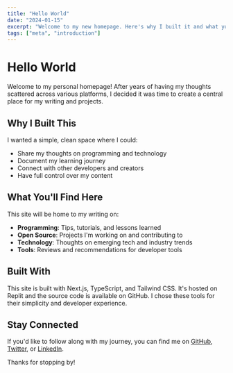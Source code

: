 ```yaml
---
title: "Hello World"
date: "2024-01-15"
excerpt: "Welcome to my new homepage. Here's why I built it and what you can expect to find here."
tags: ["meta", "introduction"]
---
```


# Hello World

Welcome to my personal homepage! After years of having my thoughts scattered across various platforms, I decided it was time to create a central place for my writing and projects.

## Why I Built This

I wanted a simple, clean space where I could:

- Share my thoughts on programming and technology
- Document my learning journey
- Connect with other developers and creators
- Have full control over my content

## What You'll Find Here

This site will be home to my writing on:

- **Programming**: Tips, tutorials, and lessons learned
- **Open Source**: Projects I'm working on and contributing to
- **Technology**: Thoughts on emerging tech and industry trends
- **Tools**: Reviews and recommendations for developer tools

## Built With

This site is built with Next.js, TypeScript, and Tailwind CSS. It's hosted on Replit and the source code is available on GitHub. I chose these tools for their simplicity and developer experience.

## Stay Connected

If you'd like to follow along with my journey, you can find me on [GitHub](https://github.com/luchotourn), [Twitter](https://twitter.com/luchotourn), or [LinkedIn](https://linkedin.com/in/luchotourn).

Thanks for stopping by!